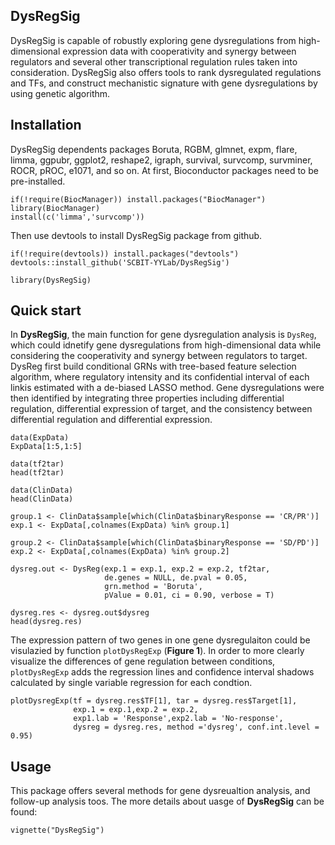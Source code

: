 ## DysRegSig
DysRegSig is capable of robustly exploring gene dysregulations from high-dimensional expression data with cooperativity and synergy between regulators and several other transcriptional regulation rules taken into consideration. DysRegSig also offers tools to rank dysregulated regulations and TFs, and construct mechanistic signature with gene dysregulations by using genetic algorithm.

## Installation
DysRegSig dependents packages Boruta, RGBM, glmnet, expm, flare, limma, ggpubr, ggplot2, reshape2, igraph, survival, survcomp, survminer, ROCR, pROC, e1071, and so on. At first, Bioconductor packages need to be pre-installed.

```{r, eval = FALSE}
if(!require(BiocManager)) install.packages("BiocManager")
library(BiocManager)
install(c('limma','survcomp'))
```

Then use devtools to install DysRegSig package from github.

```{r, eval = FALSE}
if(!require(devtools)) install.packages("devtools")
devtools::install_github('SCBIT-YYLab/DysRegSig')
```

```{r, eval = FALSE}
library(DysRegSig)
```

## Quick start
In **DysRegSig**, the main function for gene dysregulation analysis is `DysReg`, which could idnetify gene dysregulations from high-dimensional data while considering the cooperativity and synergy between regulators to target. DysReg first build conditional GRNs with tree-based feature selection algorithm, where  regulatory intensity and its confidential interval of each linkis estimated with a de-biased LASSO method. Gene dysregulations were then identified by integrating three properties including differential regulation, differential expression of target, and the consistency between differential regulation and differential expression.

```{r, eval = FALSE}
data(ExpData)
ExpData[1:5,1:5]

data(tf2tar)
head(tf2tar)

data(ClinData)
head(ClinData)

group.1 <- ClinData$sample[which(ClinData$binaryResponse == 'CR/PR')]
exp.1 <- ExpData[,colnames(ExpData) %in% group.1]

group.2 <- ClinData$sample[which(ClinData$binaryResponse == 'SD/PD')]
exp.2 <- ExpData[,colnames(ExpData) %in% group.2]

dysreg.out <- DysReg(exp.1 = exp.1, exp.2 = exp.2, tf2tar, 
                     de.genes = NULL, de.pval = 0.05, 
                     grn.method = 'Boruta', 
                     pValue = 0.01, ci = 0.90, verbose = T)
                     
dysreg.res <- dysreg.out$dysreg
head(dysreg.res)

```

The expression pattern of two genes in one gene dysregulaiton could be visulazied by function `plotDysRegExp` (**Figure 1**). In order to more clearly visualize the differences of gene regulation between conditions, `plotDysRegExp` adds the regression lines and confidence interval shadows calculated by single variable regression for each condtion. 

```{r, eval = FALSE}
plotDysregExp(tf = dysreg.res$TF[1], tar = dysreg.res$Target[1],
              exp.1 = exp.1,exp.2 = exp.2, 
              exp1.lab = 'Response',exp2.lab = 'No-response',
              dysreg = dysreg.res, method ='dysreg', conf.int.level = 0.95)
```

## Usage

This package offers several methods for gene dysreualtion analysis, and follow-up analysis toos. The more details about uasge of **DysRegSig** can be found: 

```{r, eval = FALSE}
vignette("DysRegSig")
```
